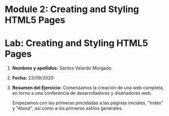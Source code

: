 ﻿# Module 2: Creating and Styling HTML5 Pages



# Lab: Creating and Styling HTML5 Pages


1. **Nombres y apellidos:** Santos Velardo Morgado	

2. **Fecha:** 23/09/2020

3. **Resumen del Ejercicio:** Comenzamos la creación de una web completa, en torno a una conferencia de desarrolladores y diseñadores web.

   Empezamos con las primeras pinceladas a las páginas iniciales, "Index" y "About", así como a los primeros estilos generales.

